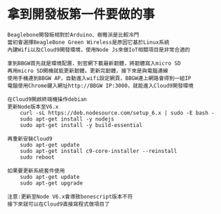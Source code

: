 # 拿到開發板第一件要做的事

    Beaglebone開發板相對於Arduino、樹莓派是比較冷門
    當初會選擇BeagleBone Green Wireless是原因它基於Linux系統
    內建Wifi以及Cloud9開發環境，使用Node Js來做IoT相關項目是非常合適的

    拿到BBGW首先就是環境配置，到官網下載最新韌體，將韌體寫入micro SD
    再用micro SD開機就能更新韌體。更新完韌體，接下來是與電腦連線
    使用手機連到BBGW AP，自動進入wifi設定網頁，BBGW連上網路會得到一組IP
    電腦使用Chrome鍵入網址http://BBGW IP:3000，就能進入Cloud9開發環境

    
```linux
在Cloud9開啟終端機操作debian
更新Node版本至V6.x
    curl -sL https://deb.nodesource.com/setup_6.x | sudo -E bash -
    sudo apt-get install -y nodejs
    sudo apt-get install -y build-essential
```

```linux
再重新安裝Cloud9
    sudo apt-get update 
    sudo apt-get install c9-core-installer --reinstall 
    sudo reboot
```

```linux
如果要更新系統套件使用
    sudo apt-get update
    sudo apt-get upgrade 
```

    注意:更新至Node V6.x會導致bonescript版本不符
    接下來就可以在Cloud9直接寫程式做項目了
